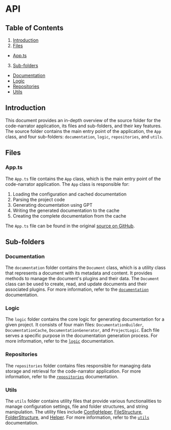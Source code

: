 # API

## Table of Contents
1. [Introduction](#introduction)
2. [Files](#files)
  - [App.ts](#appts)
3. [Sub-folders](#subfolders)
  - [Documentation](#documentation)
  - [Logic](#logic)
  - [Repositories](#repositories)
  - [Utils](#utils)

<a name="introduction"></a>

## Introduction
This document provides an in-depth overview of the source folder for the code-narrator application, its files and sub-folders, and their key features. The source folder contains the main entry point of the application, the `App` class, and four sub-folders: `documentation`, `logic`, `repositories`, and `utils`.

## Files

### App.ts
The `App.ts` file contains the `App` class, which is the main entry point of the code-narrator application. The `App` class is responsible for:

1. Loading the configuration and cached documentation
2. Parsing the project code
3. Generating documentation using GPT
4. Writing the generated documentation to the cache
5. Creating the complete documentation from the cache

The `App.ts` file can be found in the original [source on GitHub](https://github.com/repository/path/src/App.ts).

## Sub-folders
### Documentation
The `documentation` folder contains the `Document` class, which is a utility class that represents a document with its metadata and content. It provides methods to manage the document's plugins and their data. The `Document` class can be used to create, read, and update documents and their associated plugins. For more information, refer to the [`documentation`](documentation.md) documentation.

### Logic
The `logic` folder contains the core logic for generating documentation for a given project. It consists of four main files: `DocumentationBuilder`, `DocumentationCache`, `DocumentationGenerator`, and `ProjectLogic`. Each file serves a specific purpose in the documentation generation process. For more information, refer to the [`logic`](logic.md) documentation.

### Repositories
The `repositories` folder contains files responsible for managing data storage and retrieval for the code-narrator application. For more information, refer to the [`repositories`](repositories.md) documentation.

### Utils
The `utils` folder contains utility files that provide various functionalities to manage configuration settings, file and folder structures, and string manipulation. The utility files include [ConfigHelper](#confighelper), [FileStructure](#filestructure), [FolderStructure](#folderstructure), and [Helper](#helper). For more information, refer to the [`utils`](utils.md) documentation.
